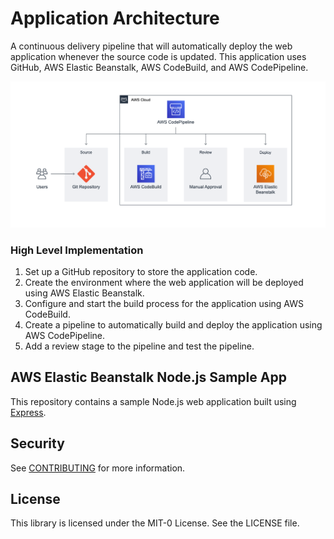 # Application Architecture
 A continuous delivery pipeline that will automatically deploy the web application whenever the source code is updated.
 This application uses GitHub, AWS Elastic Beanstalk, AWS CodeBuild, and AWS CodePipeline.
 
 ![Application Architecture](./Images/Application_architecture.png)

### High Level Implementation

1. Set up a GitHub repository to store the application code.
2. Create the environment where the web application will be deployed using AWS Elastic Beanstalk.
3. Configure and start the build process for the application using AWS CodeBuild.
4. Create a pipeline to automatically build and deploy the application using AWS CodePipeline.
5. Add a review stage to the pipeline and test the pipeline.
 
## AWS Elastic Beanstalk Node.js Sample App

This repository contains a sample Node.js web application built using [Express](https://expressjs.com/).

## Security

See [CONTRIBUTING](CONTRIBUTING.md#security-issue-notifications) for more information.

## License

This library is licensed under the MIT-0 License. See the LICENSE file.

